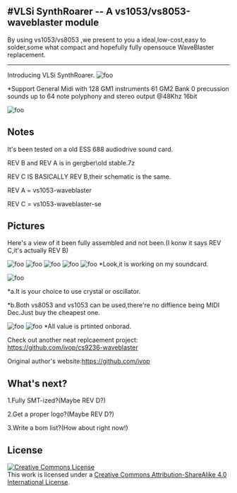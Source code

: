 #VLSi SynthRoarer -- A vs1053/vs8053-waveblaster module
-------------------------------------------------
By using vs1053/vs8053 ,we present to you a ideal,low-cost,easy to solder,some what compact and hopefully fully opensouce WaveBlaster replacement.
_________________________________________________
Introducing VLSi SynthRoarer.
![foo](https://github.com/gtr3qq/vs1053-waveblaster/blob/master/kicad/vs1053-waveblaster-se.png?raw=true "bar")

*Support General Midi with 128 GM1 instruments 61 GM2 Bank 0 precussion sounds up to 64 note polyphony and stereo output @48Khz 16bit

![foo](https://github.com/gtr3qq/vs1053-waveblaster/blob/master/kicad/vs1053-waveblaster-se-b.png?raw=true "bar")

Notes
------------------------
It's been tested on a old ESS 688 audiodrive sound card.

REV B and REV A is in gergber\old stable.7z

REV C IS BASICALLY REV B,their schematic is the same.

REV A = vs1053-waveblaster

REV C = vs1053-waveblaster-se

Pictures
----------------------------
Here's a view of it been fully assembled and not been.(I konw it says REV C,it's actually REV B)

![foo](https://github.com/gtr3qq/vs1053-waveblaster/blob/master/kicad/pic/1641177433759971.jpg?raw=true "bar")
![foo](https://github.com/gtr3qq/vs1053-waveblaster/blob/master/kicad/pic/1641220088942262.jpg?raw=true "bar")
![foo](https://github.com/gtr3qq/vs1053-waveblaster/blob/master/kicad/pic/1641250700457883.jpg?raw=true "bar")
![foo](https://github.com/gtr3qq/vs1053-waveblaster/blob/master/kicad/pic/1641295926145375.jpg?raw=true "bar")
![foo](https://github.com/gtr3qq/vs1053-waveblaster/blob/master/kicad/pic/1641319182140166.jpg?raw=true "bar")
*Look,it is working on my soundcard.

![foo](https://github.com/gtr3qq/vs1053-waveblaster/blob/master/kicad/pic/1641342934551617.jpg?raw=true "bar")

*a.It is your choice to use crystal or oscillator.

*b.Both vs8053 and vs1053 can be used,there're no diffience being MIDI Dec.Just buy the cheapest one.

![foo](https://github.com/gtr3qq/vs1053-waveblaster/blob/master/kicad/pic/1641373998009948.jpg?raw=true "bar")
![foo](https://github.com/gtr3qq/vs1053-waveblaster/blob/master/kicad/pic/1641273406661004.jpg?raw=true "bar")
*All value is prtinted onborad.


Check out another neat replcaement project: https://github.com/ivop/cs9236-waveblaster

Original author's website:https://github.com/ivop

What's next?
------------------------------
1.Fully SMT-ized?(Maybe REV D?)

2.Get a proper logo?(Maybe REV D?)

3.Write a bom list?(How about right now!)


License
-----------------
<a rel="license" href="http://creativecommons.org/licenses/by-sa/4.0/"><img alt="Creative Commons License" style="border-width:0" src="https://i.creativecommons.org/l/by-sa/4.0/88x31.png" /></a><br />This work is licensed under a <a rel="license" href="http://creativecommons.org/licenses/by-sa/4.0/">Creative Commons Attribution-ShareAlike 4.0 International License</a>.

